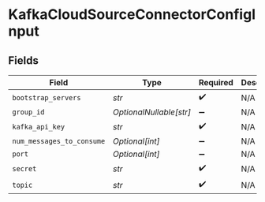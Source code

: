 # KafkaCloudSourceConnectorConfigInput


## Fields

| Field                     | Type                      | Required                  | Description               |
| ------------------------- | ------------------------- | ------------------------- | ------------------------- |
| `bootstrap_servers`       | *str*                     | :heavy_check_mark:        | N/A                       |
| `group_id`                | *OptionalNullable[str]*   | :heavy_minus_sign:        | N/A                       |
| `kafka_api_key`           | *str*                     | :heavy_check_mark:        | N/A                       |
| `num_messages_to_consume` | *Optional[int]*           | :heavy_minus_sign:        | N/A                       |
| `port`                    | *Optional[int]*           | :heavy_minus_sign:        | N/A                       |
| `secret`                  | *str*                     | :heavy_check_mark:        | N/A                       |
| `topic`                   | *str*                     | :heavy_check_mark:        | N/A                       |